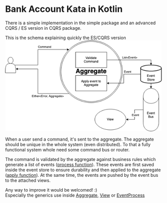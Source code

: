 # Bank Account Kata in Kotlin

There is a simple implementation in the simple package and an advanced CQRS / ES version in CQRS package.

This is the schema explaining quickly the ES/CQRS version
![ES / CQRS Architecture](EventSourcing.png)

When a user send a command, it's sent to the aggregate. The aggregate should be unique in the whole system (even distributed). To that a fully functional system whole need some command bus or router.

The command is validated by the aggregate against business rules which generate a list of events ([process function](https://github.com/ygrenzinger/bank-account-kotlin/blob/master/src/main/kotlin/cqrs/domain/common/Aggregate.kt#L17)). These events are first saved inside the event store to ensure durability and then applied to the aggregate ([apply function](https://github.com/ygrenzinger/bank-account-kotlin/blob/master/src/main/kotlin/cqrs/domain/common/Aggregate.kt#L13)). At the same time, the events are pushed by the event bus to the attached views.

Any way to improve it would be welcomed! :)  
Especially the generics use inside [Aggregate](https://github.com/ygrenzinger/bank-account-kotlin/blob/master/src/main/kotlin/cqrs/domain/common/Aggregate.kt), [View](https://github.com/ygrenzinger/bank-account-kotlin/blob/master/src/main/kotlin/cqrs/domain/common/View.kt) or [EventProcess](https://github.com/ygrenzinger/bank-account-kotlin/blob/master/src/main/kotlin/cqrs/domain/common/EventProcessor.kt)